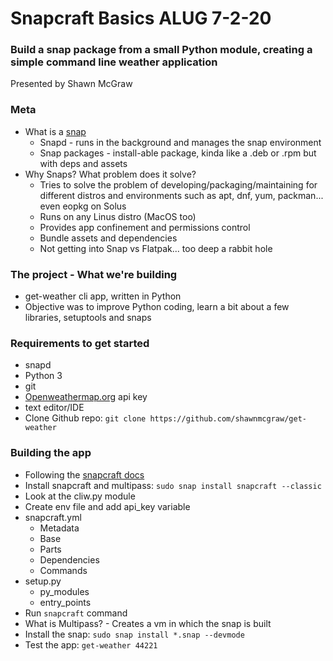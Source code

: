 # Snapcraft Basics ALUG 7-2-20
### Build a snap package from a small Python module, creating a simple command line weather application

Presented by Shawn McGraw

### Meta
- What is a [snap](https://snapcraft.io/docs/getting-started)
  - Snapd  - runs in the background and manages the snap environment 
  - Snap packages - install-able package, kinda like a .deb or .rpm but with deps and assets
- Why Snaps? What problem does it solve?
  - Tries to solve the problem of developing/packaging/maintaining for different distros and environments such as apt, dnf, yum, packman... even eopkg on Solus
  - Runs on any Linus distro (MacOS too)
  - Provides app confinement and permissions control
  - Bundle assets and dependencies
  - Not getting into Snap vs Flatpak... too deep a rabbit hole
  
### The project - What we're building
- get-weather cli app, written in Python
- Objective was to improve Python coding, learn a bit about a few libraries, setuptools and snaps

### Requirements to get started
- snapd
- Python 3
- git
- [Openweathermap.org](https://openweathermap.org) api key
- text editor/IDE
- Clone Github repo: `git clone https://github.com/shawnmcgraw/get-weather`

### Building the app
- Following the [snapcraft docs](https://snapcraft.io/docs)
- Install snapcraft and multipass: `sudo snap install snapcraft --classic`
- Look at the cliw.py module
- Create env file and add api_key variable
- snapcraft.yml
  - Metadata
  - Base
  - Parts
  - Dependencies
  - Commands
- setup.py
  - py_modules
  - entry_points
- Run `snapcraft` command
- What is Multipass? - Creates a vm in which the snap is built
- Install the snap: `sudo snap install *.snap --devmode`
- Test the app: `get-weather 44221`
